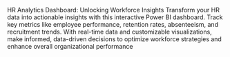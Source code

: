 HR Analytics Dashboard: Unlocking Workforce Insights
Transform your HR data into actionable insights with this interactive Power BI dashboard. Track key metrics like employee performance, retention rates, absenteeism, and recruitment trends. With real-time data and customizable visualizations, make informed, data-driven decisions to optimize workforce strategies and enhance overall organizational performance
